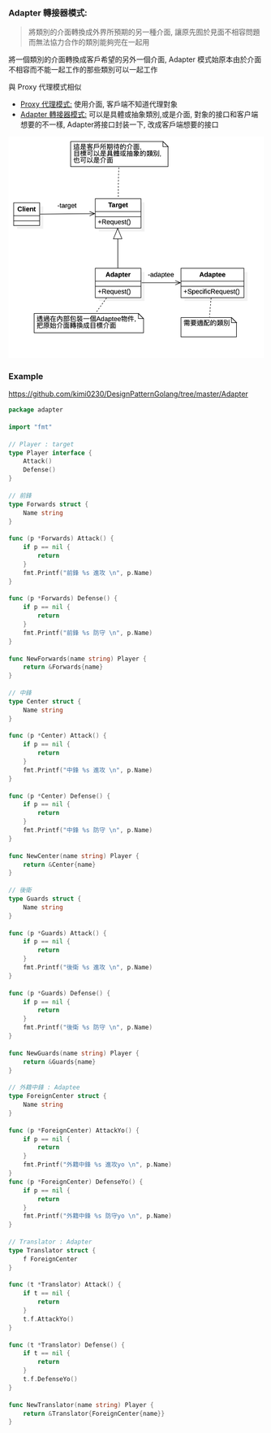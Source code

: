 ### Adapter 轉接器模式:
> 將類別的介面轉換成外界所預期的另一種介面, 讓原先囿於見面不相容問題而無法協力合作的類別能夠兜在一起用

將一個類別的介面轉換成客戶希望的另外一個介面, Adapter 模式始原本由於介面不相容而不能一起工作的那些類別可以一起工作

與 Proxy 代理模式相似
* [Proxy 代理模式:](https://github.com/kimi0230/DesignPatternGolang/tree/master/Proxy)
    使用介面, 客戶端不知道代理對象
* [ Adapter 轉接器模式:](https://github.com/kimi0230/DesignPatternGolang/tree/master/Adapter)
    可以是具體或抽象類別,或是介面, 對象的接口和客户端想要的不一樣, Adapter將接口封装一下, 改成客戶端想要的接口

![UML](https://github.com/kimi0230/DesignPatternGolang/blob/master/UML/Adapter.png?raw=true)

### Example
https://github.com/kimi0230/DesignPatternGolang/tree/master/Adapter

```go
package adapter

import "fmt"

// Player : target
type Player interface {
	Attack()
	Defense()
}

// 前鋒
type Forwards struct {
	Name string
}

func (p *Forwards) Attack() {
	if p == nil {
		return
	}
	fmt.Printf("前鋒 %s 進攻 \n", p.Name)
}

func (p *Forwards) Defense() {
	if p == nil {
		return
	}
	fmt.Printf("前鋒 %s 防守 \n", p.Name)
}

func NewForwards(name string) Player {
	return &Forwards{name}
}

// 中鋒
type Center struct {
	Name string
}

func (p *Center) Attack() {
	if p == nil {
		return
	}
	fmt.Printf("中鋒 %s 進攻 \n", p.Name)
}

func (p *Center) Defense() {
	if p == nil {
		return
	}
	fmt.Printf("中鋒 %s 防守 \n", p.Name)
}

func NewCenter(name string) Player {
	return &Center{name}
}

// 後衛
type Guards struct {
	Name string
}

func (p *Guards) Attack() {
	if p == nil {
		return
	}
	fmt.Printf("後衛 %s 進攻 \n", p.Name)
}

func (p *Guards) Defense() {
	if p == nil {
		return
	}
	fmt.Printf("後衛 %s 防守 \n", p.Name)
}

func NewGuards(name string) Player {
	return &Guards{name}
}

// 外籍中鋒 : Adaptee
type ForeignCenter struct {
	Name string
}

func (p *ForeignCenter) AttackYo() {
	if p == nil {
		return
	}
	fmt.Printf("外籍中鋒 %s 進攻yo \n", p.Name)
}
func (p *ForeignCenter) DefenseYo() {
	if p == nil {
		return
	}
	fmt.Printf("外籍中鋒 %s 防守yo \n", p.Name)
}

// Translator : Adapter
type Translator struct {
	f ForeignCenter
}

func (t *Translator) Attack() {
	if t == nil {
		return
	}
	t.f.AttackYo()
}

func (t *Translator) Defense() {
	if t == nil {
		return
	}
	t.f.DefenseYo()
}

func NewTranslator(name string) Player {
	return &Translator{ForeignCenter{name}}
}
```